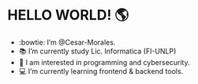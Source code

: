 # HELLO WORLD! :earth_americas:
- :bowtie: I’m @Cesar-Morales.
- :books: I’m currently study Lic. Informatica (FI-UNLP)
- :triangular_flag_on_post: I am interested in programming and cybersecurity.
- :computer: I’m currently learning frontend & backend tools.

